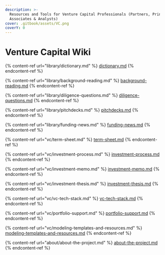 ```yaml
---
description: >-
  Resources and Tools for Venture Capital Professionals (Partners, Principals,
  Associates & Analysts)
cover: .gitbook/assets/VC.png
coverY: 0
---
```


# Venture Capital Wiki

{% content-ref url="library/dictionary.md" %}
[dictionary.md](library/dictionary.md)
{% endcontent-ref %}

{% content-ref url="library/background-reading.md" %}
[background-reading.md](library/background-reading.md)
{% endcontent-ref %}

{% content-ref url="library/diligence-questions.md" %}
[diligence-questions.md](library/diligence-questions.md)
{% endcontent-ref %}

{% content-ref url="library/pitchdecks.md" %}
[pitchdecks.md](library/pitchdecks.md)
{% endcontent-ref %}

{% content-ref url="library/funding-news.md" %}
[funding-news.md](library/funding-news.md)
{% endcontent-ref %}

{% content-ref url="vc/term-sheet.md" %}
[term-sheet.md](vc/term-sheet.md)
{% endcontent-ref %}

{% content-ref url="vc/investment-process.md" %}
[investment-process.md](vc/investment-process.md)
{% endcontent-ref %}

{% content-ref url="vc/investment-memo.md" %}
[investment-memo.md](vc/investment-memo.md)
{% endcontent-ref %}

{% content-ref url="vc/investment-thesis.md" %}
[investment-thesis.md](vc/investment-thesis.md)
{% endcontent-ref %}

{% content-ref url="vc/vc-tech-stack.md" %}
[vc-tech-stack.md](vc/vc-tech-stack.md)
{% endcontent-ref %}

{% content-ref url="vc/portfolio-support.md" %}
[portfolio-support.md](vc/portfolio-support.md)
{% endcontent-ref %}

{% content-ref url="vc/modeling-templates-and-resources.md" %}
[modeling-templates-and-resources.md](vc/modeling-templates-and-resources.md)
{% endcontent-ref %}

{% content-ref url="about/about-the-project.md" %}
[about-the-project.md](about/about-the-project.md)
{% endcontent-ref %}
